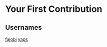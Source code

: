 # Your First Contribution

## Usernames 
[fajobi](https://github.com/camenski)
[yaps](https://github.com/shalomYao3)
